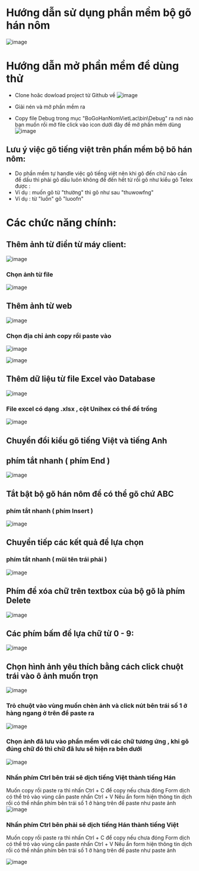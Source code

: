 # Hướng dẫn sử dụng phần mềm bộ gõ hán nôm

![image](https://github.com/Dongdz2001/BoGo2024/assets/92357603/9dbc3d64-87b8-47ab-99b0-fc7befc0294e)


# Hướng dẫn mở phần mềm để dùng thử
- Clone hoăc dowload project từ Github về
  ![image](https://github.com/vietlac/dichhannom/assets/92357603/b9418ca0-7940-45f7-a621-e59db2032096)

- Giải nén và mở phần mềm ra
- Copy file Debug trong mục "BoGoHanNomVietLac\bin\Debug" ra nơi nào bạn muốn rồi mở file click vào icon dưới đây để mở phần mềm dùng
![image](https://github.com/vietlac/dichhannom/assets/92357603/a1741355-d3e4-47d6-983a-639db05f5b47)


## Lưu ý việc gõ tiếng việt trên phần mềm bộ bõ hán nôm:
-  Do phần mềm tự handle việc gõ tiếng việt nên khi gõ đến chữ nào cần để dấu thì phải gõ dấu luôn không để đến hết từ rồi gõ như kiểu gõ Telex được :
-  Ví dụ : muốn gõ từ "thường" thì gõ như sau "thuwowfng" 
-  Ví dụ : từ "luồn" gõ "luoofn"

# Các chức năng chính:
## Thêm ảnh từ điển từ máy client:
![image](https://github.com/vietlac/dichhannom/assets/92357603/56a3cdbc-6e55-4149-b0bf-65c6d3545a79)
### Chọn ảnh từ file 
![image](https://github.com/vietlac/dichhannom/assets/92357603/328fcc07-5229-4963-8123-93d01abc0058)

## Thêm ảnh từ web
![image](https://github.com/vietlac/dichhannom/assets/92357603/b2b25cd0-d06a-43fb-ad29-1e0dfee46649)
### Chọn địa chỉ ảnh copy rồi paste vào 
![image](https://github.com/vietlac/dichhannom/assets/92357603/a23b367f-2d73-4a1b-891a-b4f107333aa3)

![image](https://github.com/vietlac/dichhannom/assets/92357603/12f69427-cb62-442f-8a1b-11600b04d7e4)

## Thêm dữ liệu từ file Excel vào Database

![image](https://github.com/vietlac/dichhannom/assets/92357603/2550c675-d1da-435e-8622-24968df5d08b)
### File excel có dạng .xlsx , cột Unihex có thể để trống

![image](https://github.com/vietlac/dichhannom/assets/92357603/2abaaac6-b918-452a-a363-e7eb9fe32129)

## Chuyển đổi kiểu gõ tiếng Việt và tiếng Anh 
## phím tắt nhanh ( phím End )

![image](https://github.com/vietlac/dichhannom/assets/92357603/2d75ac2b-8eb6-472f-9492-e660113a8282)

## Tắt bật bộ gõ hán nôm để có thể gõ chứ ABC
### phím tắt nhanh ( phím Insert )

![image](https://github.com/vietlac/dichhannom/assets/92357603/21c4466d-a146-4612-92a5-52a3d04c60ae)

## Chuyển tiếp các kết quả để lựa chọn
### phím tắt nhanh ( mũi tên trái phải )
![image](https://github.com/vietlac/dichhannom/assets/92357603/998e7644-6111-4e62-be22-851a4211aa1e)

## Phím để xóa chữ trên textbox của bộ gõ là phím Delete
![image](https://github.com/vietlac/dichhannom/assets/92357603/e5b048a9-eb91-4247-9379-81dcd88d8b06)


## Các phím bấm để lựa chữ từ 0 - 9:

![image](https://github.com/vietlac/dichhannom/assets/92357603/850b83f5-4d72-4bee-b42e-3903fa785935)

## Chọn hình ảnh yêu thích bằng cách click chuột trái vào ô ảnh muốn trọn

![image](https://github.com/vietlac/dichhannom/assets/92357603/17b0c238-ee9c-48d9-a804-9de26d8a2954)

### Trỏ chuột vào vùng muốn chèn ảnh và click nút bên trái số 1 ở hàng ngang ở trên để paste ra 

![image](https://github.com/vietlac/dichhannom/assets/92357603/4f7ded81-62ad-434e-8112-814df9535297)

### Chọn ảnh đã lưu vào phần mềm với các chữ tương ứng , khi gõ đúng chữ đó thì chữ đã lưu sẽ hiện ra bên dưới
![image](https://github.com/vietlac/dichhannom/assets/92357603/3e728b22-cf66-44be-88f4-50b57a1e9301)

### Nhấn phím Ctrl bên trái sẽ dịch tiếng Việt thành tiếng Hán
Muốn copy rồi paste ra thì nhấn Ctrl + C để copy  nếu chưa đóng Form dịch có thể  trỏ vào  vùng cần paste nhấn Ctrl + V
Nếu ẩn form hiện thông tin dịch rồi có thể nhần phím bên trái số 1 ở hàng trên để paste như paste ảnh 
![image](https://github.com/vietlac/dichhannom/assets/92357603/e9f1ee03-e046-450f-bcce-0e13c73a6956)

### Nhấn phím Ctrl bên phải sẽ dịch tiếng Hán thành tiếng Việt
Muốn copy rồi paste ra thì nhấn Ctrl + C để copy  nếu chưa đóng Form dịch có thể  trỏ vào  vùng cần paste nhấn Ctrl + V
Nếu ẩn form hiện thông tin dịch rồi có thể nhần phím bên trái số 1 ở hàng trên để paste như paste ảnh 

![image](https://github.com/vietlac/dichhannom/assets/92357603/4f3da01c-5298-4ddf-9d29-a4e5d32a5912)







 
